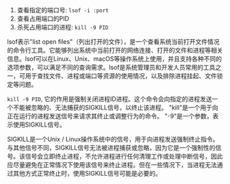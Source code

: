 1. 查看指定的端口号: `lsof -i :port`
2. 查看占用端口的PID
3. 杀死占用端口的进程: `kill -9 PID`


lsof表示"list open files"（列出打开的文件），是一个查看系统当前打开文件情况的命令行工具。它能够列出系统中当前打开的网络连接、打开的文件和进程等相关信息。lsof可以在Linux、Unix、macOS等操作系统上使用，并且支持各种不同的选项参数，可以满足不同的查询需求。lsof是系统管理员和开发人员常用的工具之一，可用于查找文件、进程或端口等资源的使用情况，以及排除进程挂起、文件锁定等问题。

`kill -9 PID`, 它的作用是强制关闭进程ID进程。这个命令会向指定的进程发送一个不能被忽略的、无法捕获的SIGKILL信号，以终止该进程。 "kill"是一个用于向正在运行的进程发送信号来请求其终止或调整行为的命令。 "-9"是一个参数，表示使用SIGKILL信号。

SIGKILL是一个Unix / Linux操作系统中的信号，用于向进程发送强制终止指令。与其他信号不同，SIGKILL信号无法被进程捕获或忽略，因为它是一个强制性的信号。该信号会立即终止进程，不允许进程进行任何清理工作或处理中断信号，因此应尽量避免在正常情况下使用该信号来终止进程。但在一些情况下，当进程无法通过其他方式正常终止时，使用SIGKILL信号可能是必要的。